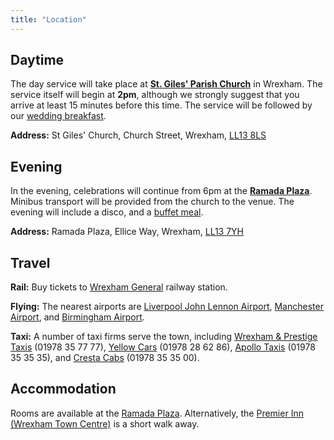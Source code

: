 ```yaml
---
title: "Location"
---
```

## Daytime

The day service will take place at **[St. Giles' Parish Church]** in Wrexham.  The service itself will begin at **2pm**, although we strongly
suggest that you arrive at least 15 minutes before this time.  The service will be followed by our [wedding breakfast].

**Address:** St Giles' Church, Church Street, Wrexham, [LL13 8LS]

## Evening

In the evening, celebrations will continue from 6pm at the **[Ramada Plaza]**.  Minibus transport will be provided from the church to the venue.  The evening will include a disco, and a [buffet meal].

**Address:** Ramada Plaza, Ellice Way, Wrexham, [LL13 7YH]

## Travel

**Rail:** Buy tickets to [Wrexham General] railway station.

**Flying:** The nearest airports are [Liverpool John Lennon Airport], [Manchester Airport], and [Birmingham Airport].

**Taxi:** A number of taxi firms serve the town, including [Wrexham & Prestige Taxis] (01978 35 77 77), [Yellow Cars] (01978 28 62 86), [Apollo Taxis] (01978 35 35 35), and [Cresta Cabs] (01978 35 35 00).

## Accommodation

Rooms are available at the [Ramada Plaza].  Alternatively, the [Premier Inn (Wrexham Town Centre)] is a short walk away.

[St. Giles' Parish Church]: https://en.wikipedia.org/wiki/St_Giles'_Church,_Wrexham
[LL13 8LS]: https://www.openstreetmap.org/way/48285923#map=17/53.04446/-2.99244
[Ramada Plaza]: http://www.ramadaplazawrexham.co.uk
[LL13 7YH]: https://www.openstreetmap.org/way/403395570#map=16/53.0507/-3.0098
[wedding breakfast]: /food/
[buffet meal]: /food/
[Wrexham General]: https://www.nationalrail.co.uk/stations/WRX/details.html
[Liverpool John Lennon Airport]: https://www.liverpoolairport.com/
[Manchester Airport]: https://www.manchesterairport.co.uk/destinations-and-guides/a-z-list-of-destinations/
[Birmingham Airport]: https://www.birminghamairport.co.uk/destinations-and-more/
[Premier Inn (Wrexham Town Centre)]: https://www.premierinn.com/gb/en/hotels/wales/clwyd/wrexham/wrexham-town-centre.html
[Wrexham & Prestige Taxis]: https://www.wrexhamandprestigetaxis.co.uk
[Yellow Cars]: https://www.yellowcars.taxi
[Apollo Taxis]: https://www.apollo-wrexham.co.uk
[Cresta Cabs]: https://www.facebook.com/crestacabs
